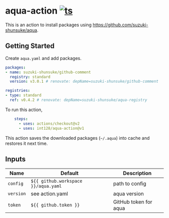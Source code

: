 # aqua-action [![ts](https://github.com/int128/aqua-action/actions/workflows/ts.yaml/badge.svg)](https://github.com/int128/aqua-action/actions/workflows/ts.yaml)

This is an action to install packages using https://github.com/suzuki-shunsuke/aqua.


## Getting Started

Create `aqua.yaml` and add packages.

```yaml
packages:
- name: suzuki-shunsuke/github-comment
  registry: standard
  version: v3.0.1 # renovate: depName=suzuki-shunsuke/github-comment

registries:
- type: standard
  ref: v0.4.2 # renovate: depName=suzuki-shunsuke/aqua-registry
```

To run this action,

```yaml
    steps:
      - uses: actions/checkout@v2
      - uses: int128/aqua-action@v1
```

This action saves the downloaded packages (`~/.aqua`) into cache and restores it next time.


## Inputs

| Name | Default | Description
|------|---------|------------
| `config` | `${{ github.workspace }}/aqua.yaml` | path to config
| `version` | see action.yaml | aqua version
| `token` | `${{ github.token }}` | GitHub token for aqua
